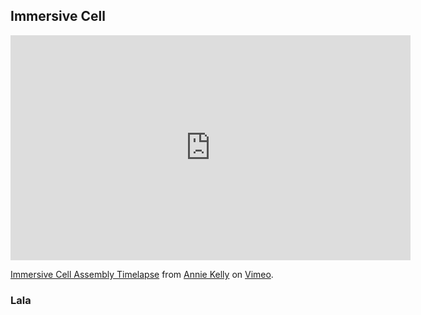 ## Immersive Cell

<iframe src="https://player.vimeo.com/video/268454219" width="640" height="360" frameborder="0" webkitallowfullscreen mozallowfullscreen allowfullscreen></iframe>
<p><a href="https://vimeo.com/268454219">Immersive Cell Assembly Timelapse</a> from <a href="https://vimeo.com/anniekelly">Annie Kelly</a> on <a href="https://vimeo.com">Vimeo</a>.</p>

### Lala

